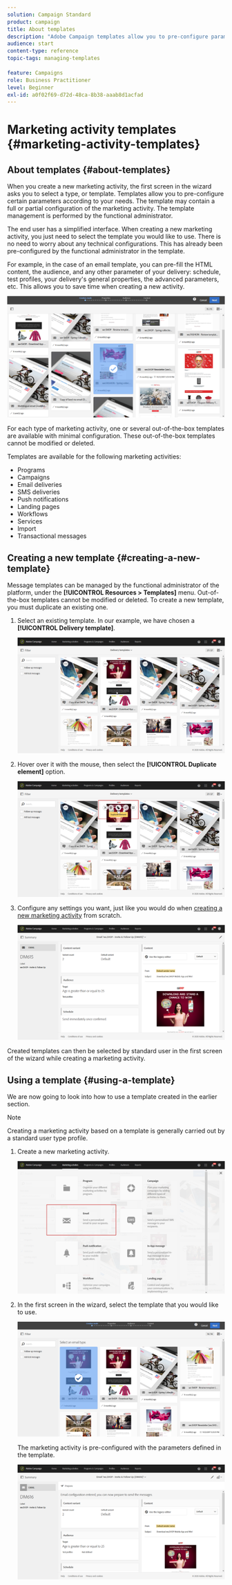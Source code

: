 ```yaml
---
solution: Campaign Standard
product: campaign
title: About templates
description: "Adobe Campaign templates allow you to pre-configure parameters depending on your needs: templates may contain a full or partial configuration of the marketing activity, to simplify Adobe Campaign usage for non-technical end users."
audience: start
content-type: reference
topic-tags: managing-templates

feature: Campaigns
role: Business Practitioner
level: Beginner
exl-id: a0f02f69-d72d-48ca-8b38-aaab8d1acfad
---
```

# Marketing activity templates {#marketing-activity-templates}

## About templates {#about-templates}

When you create a new marketing activity, the first screen in the wizard asks you to select a type, or template. Templates allow you to pre-configure certain parameters according to your needs. The template may contain a full or partial configuration of the marketing activity. The template management is performed by the functional administrator.

The end user has a simplified interface. When creating a new marketing activity, you just need to select the template you would like to use. There is no need to worry about any technical configurations. This has already been pre-configured by the functional administrator in the template.

For example, in the case of an email template, you can pre-fill the HTML content, the audience, and any other parameter of your delivery: schedule, test profiles, your delivery's general properties, the advanced parameters, etc. This allows you to save time when creating a new activity.

![](assets/template_1.png)

For each type of marketing activity, one or several out-of-the-box templates are available with minimal configuration. These out-of-the-box templates cannot be modified or deleted.

Templates are available for the following marketing activities:

* Programs
* Campaigns
* Email deliveries
* SMS deliveries
* Push notifications
* Landing pages
* Workflows
* Services
* Import
* Transactional messages

## Creating a new template {#creating-a-new-template}

Message templates can be managed by the functional administrator of the platform, under the **[!UICONTROL Resources > Templates]** menu. Out-of-the-box templates cannot be modified or deleted. To create a new template, you must duplicate an existing one.

1. Select an existing template. In our example, we have chosen a **[!UICONTROL Delivery template]**.

   ![](assets/template_2.png)

1. Hover over it with the mouse, then select the **[!UICONTROL Duplicate element]** option.

   ![](assets/template_3.png)

1. Configure any settings you want, just like you would do when [creating a new marketing activity](../../start/using/marketing-activities.md#creating-a-marketing-activity) from scratch.

   ![](assets/template_4.png)

Created templates can then be selected by standard user in the first screen of the wizard while creating a marketing activity.

## Using a template {#using-a-template}

We are now going to look into how to use a template created in the earlier section.

>[!NOTE]
>
>Creating a marketing activity based on a template is generally carried out by a standard user type profile.

1. Create a new marketing activity.

   ![](assets/template_5.png)

1. In the first screen in the wizard, select the template that you would like to use.

   ![](assets/template_6.png)

   The marketing activity is pre-configured with the parameters defined in the template.

   ![](assets/template_7.png)
